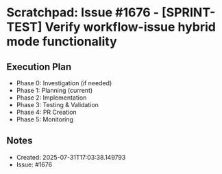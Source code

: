 # Scratchpad: Issue #1676 - [SPRINT-TEST] Verify workflow-issue hybrid mode functionality

## Execution Plan
- Phase 0: Investigation (if needed)
- Phase 1: Planning (current)
- Phase 2: Implementation
- Phase 3: Testing & Validation
- Phase 4: PR Creation
- Phase 5: Monitoring

## Notes
- Created: 2025-07-31T17:03:38.149793
- Issue: #1676
